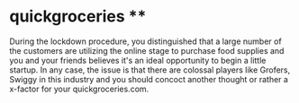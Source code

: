 # quickgroceries **
During the lockdown procedure, you distinguished that a large number of the customers are utilizing the online stage to purchase food supplies and you and your friends believes it's an ideal opportunity to begin a little startup. In any case, the issue is that there are colossal players like Grofers, Swiggy in this industry and you should concoct another thought or rather a x-factor for your quickgroceries.com.
